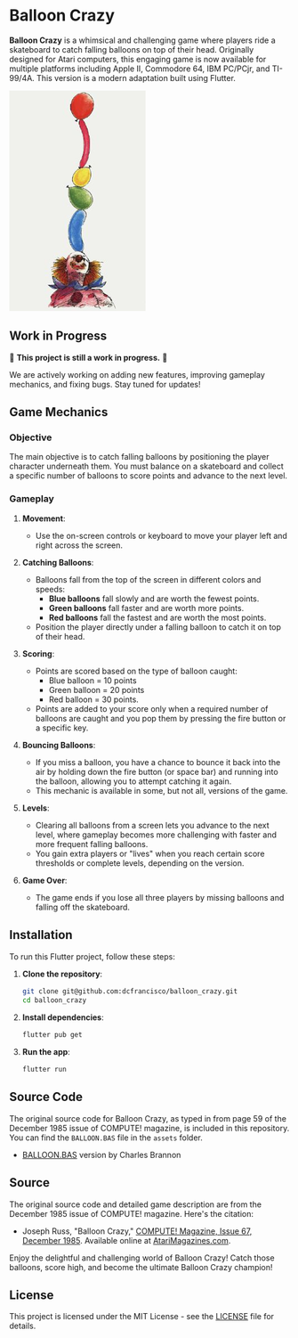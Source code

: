 # Balloon Crazy

**Balloon Crazy** is a whimsical and challenging game where players ride a skateboard to catch falling balloons on top of their head. Originally designed for Atari computers, this engaging game is now available for multiple platforms including Apple II, Commodore 64, IBM PC/PCjr, and TI-99/4A. This version is a modern adaptation built using Flutter.

![Balloon Crazy](assets/BalloonCrazy.png)

## Work in Progress

🚧 **This project is still a work in progress.** 🚧

We are actively working on adding new features, improving gameplay mechanics, and fixing bugs. Stay tuned for updates!

## Game Mechanics

### Objective
The main objective is to catch falling balloons by positioning the player character underneath them. You must balance on a skateboard and collect a specific number of balloons to score points and advance to the next level.

### Gameplay
1. **Movement**: 
   - Use the on-screen controls or keyboard to move your player left and right across the screen.

2. **Catching Balloons**: 
   - Balloons fall from the top of the screen in different colors and speeds:
     - **Blue balloons** fall slowly and are worth the fewest points.
     - **Green balloons** fall faster and are worth more points.
     - **Red balloons** fall the fastest and are worth the most points.
   - Position the player directly under a falling balloon to catch it on top of their head.

3. **Scoring**:
   - Points are scored based on the type of balloon caught:
     - Blue balloon = 10 points
     - Green balloon = 20 points
     - Red balloon = 30 points.
   - Points are added to your score only when a required number of balloons are caught and you pop them by pressing the fire button or a specific key.

4. **Bouncing Balloons**:
   - If you miss a balloon, you have a chance to bounce it back into the air by holding down the fire button (or space bar) and running into the balloon, allowing you to attempt catching it again.
   - This mechanic is available in some, but not all, versions of the game.

5. **Levels**:
   - Clearing all balloons from a screen lets you advance to the next level, where gameplay becomes more challenging with faster and more frequent falling balloons.
   - You gain extra players or "lives" when you reach certain score thresholds or complete levels, depending on the version.

6. **Game Over**:
   - The game ends if you lose all three players by missing balloons and falling off the skateboard.

## Installation

To run this Flutter project, follow these steps:

1. **Clone the repository**:
   ```sh
   git clone git@github.com:dcfrancisco/balloon_crazy.git
   cd balloon_crazy
   ```


2. **Install dependencies**:

   ```sh
   flutter pub get
   ```

3. **Run the app**:
   
   ```sh
   flutter run
   ```

## Source Code

The original source code for Balloon Crazy, as typed in from page 59 of the December 1985 issue of COMPUTE! magazine, is included in this repository. You can find the `BALLOON.BAS` file in the `assets` folder.

- [BALLOON.BAS](assets/BALLOON.BAS) version by Charles Brannon

## Source
The original source code and detailed game description are from the December 1985 issue of COMPUTE! magazine. Here's the citation:

- Joseph Russ, "Balloon Crazy," [COMPUTE! Magazine, Issue 67, December 1985](https://archive.org/embed/1985-12-compute-magazine). Available online at [AtariMagazines.com](https://www.atarimagazines.com/compute/issue67/305_1_BALLOON_CRAZY.php).
  
Enjoy the delightful and challenging world of Balloon Crazy! Catch those balloons, score high, and become the ultimate Balloon Crazy champion!

## License

This project is licensed under the MIT License - see the [LICENSE](LICENSE) file for details.